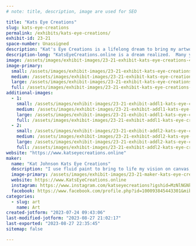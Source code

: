 ```yaml
---
# note: title, description, image are used for SEO

title: "Kats Eye Creations"
slug: kats-eye-creations
permalink: /exhibits/kats-eye-creations/
exhibit-id: 23-21
space-number: Unassigned
description: "Kat's Eye Creations is a lifelong dream to bring my artwork to life.  "
description-long: "KatsEyeCreations.online is a dream realized.  Many years ago my Aunt Rosalie encouraged and inspired me to pursue my dreams, my art.  Although she passed away before she could see my pursuit, I know she's proud of me.  I pour my heart into my artwork.  Whether it's a story I'm writing or a I'm painting a hat, I put 100% of myself into everything I create.  "
image: /assets/images/exhibit-images/23-21-exhibit-kats-eye-creations-43-dsc01456-4213-large.jpg
image-primary: 
  small: /assets/images/exhibit-images/23-21-exhibit-kats-eye-creations-43-dsc01456-4213-small.jpg
  medium: /assets/images/exhibit-images/23-21-exhibit-kats-eye-creations-43-dsc01456-4213-medium.jpg
  large: /assets/images/exhibit-images/23-21-exhibit-kats-eye-creations-43-dsc01456-4213-large.jpg
  full: /assets/images/exhibit-images/23-21-exhibit-kats-eye-creations-43-dsc01456-4213-full.jpg
additional-images: 
  - 1:
    small: /assets/images/exhibit-images/23-21-exhibit-addl1-kats-eye-creations-dsc012272-small.jpg
    medium: /assets/images/exhibit-images/23-21-exhibit-addl1-kats-eye-creations-dsc012272-medium.jpg
    large: /assets/images/exhibit-images/23-21-exhibit-addl1-kats-eye-creations-dsc012272-large.jpg
    full: /assets/images/exhibit-images/23-21-exhibit-addl1-kats-eye-creations-dsc012272-full.jpg
  - 2:
    small: /assets/images/exhibit-images/23-21-exhibit-addl2-kats-eye-creations-dark-moon-rising-small.jpg
    medium: /assets/images/exhibit-images/23-21-exhibit-addl2-kats-eye-creations-dark-moon-rising-medium.jpg
    large: /assets/images/exhibit-images/23-21-exhibit-addl2-kats-eye-creations-dark-moon-rising-large.jpg
    full: /assets/images/exhibit-images/23-21-exhibit-addl2-kats-eye-creations-dark-moon-rising-full.jpg
website: "https://www.katseyecreations.online"
maker: 
  name: "Kat Johnson Kats Eye Creations"
  description: "I use fluid paint to bring to life my vision on canvas, vases, shoes, hats, etc.  I love to play w/ colors and textures, making a painting more than just something beautiful to see, but a full sensory experience. I want people to find joy in my art.  "
  image-primary: /assets/images/exhibit-images/23-21-maker-kats-eye-creations-dsc01456-medium.jpg
  website: https://www.KatsEyeCreations.online
  instagram: https://www.instagram.com/katseyecreations?igshid=MzNlNGNkZWQ4Mg==
  facebook: https://www.facebook.com/profile.php?id=100093845443301&mibextid=ZbWKwL
categories: 
  - slug: art
    name: Art
created-jotform: "2023-07-24 09:43:06"
last-modified-jotform: "2023-08-27 21:02:17"
last-exported: "2023-08-27 22:35:45"
sitemap: false

---
```

